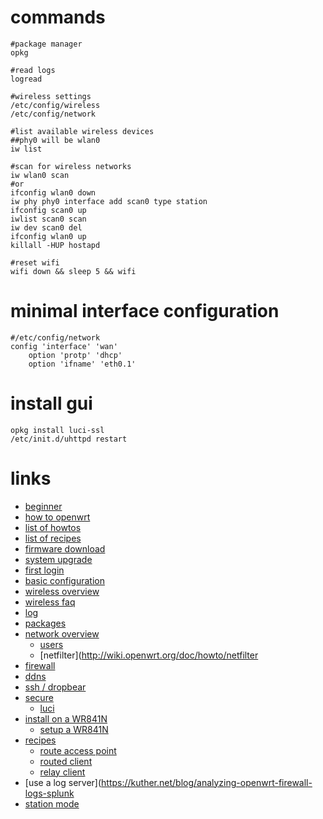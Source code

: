 # commands

```
#package manager
opkg

#read logs
logread

#wireless settings
/etc/config/wireless
/etc/config/network

#list available wireless devices
##phy0 will be wlan0
iw list

#scan for wireless networks
iw wlan0 scan
#or
ifconfig wlan0 down
iw phy phy0 interface add scan0 type station
ifconfig scan0 up
iwlist scan0 scan
iw dev scan0 del
ifconfig wlan0 up
killall -HUP hostapd

#reset wifi
wifi down && sleep 5 && wifi
```

# minimal interface configuration

```
#/etc/config/network
config 'interface' 'wan'
    option 'protp' 'dhcp'
    option 'ifname' 'eth0.1'
```

# install gui

```
opkg install luci-ssl
/etc/init.d/uhttpd restart
```

# links

* [beginner](http://wiki.openwrt.nanl.de/doc/howto/user.beginner)
* [how to openwrt](http://wireless.subsignal.org/index.php?title=Howto_OpenWRT)
* [list of howtos](https://wiki.openwrt.org/doc/howto/start)
* [list of recipes](https://wiki.openwrt.org/doc/recipes/index)
* [firmware download](http://wiki.openwrt.org/doc/howto/obtain.firmware.download)
* [system upgrade](http://wiki.openwrt.org/doc/howto/generic.sysupgrade)
* [first login](http://wiki.openwrt.nanl.de/doc/howto/firstlogin)
* [basic configuration](http://wiki.openwrt.nanl.de/doc/howto/basic.config)
* [wireless overview](http://wiki.openwrt.nanl.de/doc/howto/wireless.overview)
* [wireless faq](https://wiki.openwrt.org/doc/faq/faq.wireless)
* [log](http://wiki.openwrt.org/doc/howto/log.essentials)
* [packages](https://github.com/openwrt/packages)
* [network overview](http://wiki.openwrt.org/doc/uci/network)
    * [users](http://wiki.openwrt.org/doc/uci/users)
    * [netfilter](http://wiki.openwrt.org/doc/howto/netfilter
* [firewall](http://wiki.openwrt.org/doc/uci/firewall)
* [ddns](http://wiki.openwrt.org/doc/howto/ddns.client)
* [ssh / dropbear](http://wiki.openwrt.org/doc/uci/dropbear)
* [secure](http://wiki.openwrt.org/doc/howto/secure.access)
    * [luci](http://wiki.openwrt.org/doc/howto/luci.secure)
* [install on a WR841N](http://coderazzi.net/howto/openwrt/tl841n/install.htm)
    * [setup a WR841N](http://wiki.openwrt.org/toh/tp-link/tl-wr841nd)
* [recipes](http://wiki.openwrt.nanl.de/doc/recipes/start)
    * [route access point](http://wiki.openwrt.nanl.de/doc/recipes/routedap)
    * [routed client](http://wiki.openwrt.nanl.de/doc/recipes/routedclient)
    * [relay client](http://wiki.openwrt.nanl.de/doc/recipes/relayclient)
* [use a log server](https://kuther.net/blog/analyzing-openwrt-firewall-logs-splunk
* [station mode](http://linuxwireless.org/en/users/Documentation/modes/)
